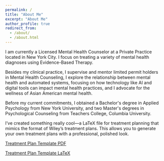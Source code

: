 ```yaml
---
permalink: /
title: "About Me"
excerpt: "About Me"
author_profile: true
redirect_from: 
  - /about/
  - /about.html
---
```


I am currently a Licensed Mental Health Counselor at a Private Practice located in New York City. I focus on treating a variety of mental health diagnoses using Evidence-Based Therapy. 

Besides my clinical practice, I supervise and mentor limited permit holders in Mental Health Counseling, I explore the relationship between mental health and automated systems, focusing on how technology like AI and digital tools can impact mental health practices, and I advocate for the wellness of Asian American mental health.

Before my current commitments, I obtained a Bachelor's degree in Applied Psychology from New York University, and two Master's degrees in Psychological Counseling from Teachers College, Columbia University. 

I’ve created something really cool—a LaTeX file for treatment planning that mimics the format of Wiley’s treatment plans. This allows you to generate your own treatment plans with a professional, polished look.

[Treatment Plan Template PDF](http://hs3055.github.io/files/Treatment_Plan_Template.pdf)

[Treatment Plan Template LaTeX](http://hs3055.github.io/files/treatmentplantemplate.tex)







